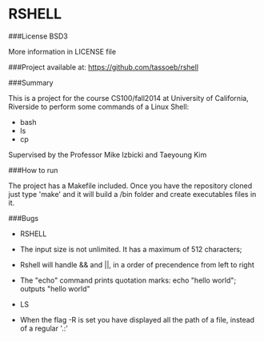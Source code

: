 RSHELL
======
###License BSD3

More information in LICENSE file

###Project available at: https://github.com/tassoeb/rshell

###Summary

This is a project for the course CS100/fall2014 at University of California, Riverside to perform some commands of a Linux Shell:
- bash 
- ls
- cp


Supervised by the Professor Mike Izbicki and Taeyoung Kim

###How to run

The project has a Makefile included.
Once you have the repository cloned just type 'make' and it will build a /bin folder and create executables files in it.

###Bugs
- RSHELL
- The input size is not unlimited. It has a maximum of 512 characters;
- Rshell will handle && and ||, in a order of precendence from left to right
- The "echo" command prints quotation marks: echo "hello world"; outputs "hello world"

- LS
- When the flag -R is set you have displayed all the path of a file, instead of a regular '.:'
